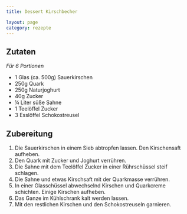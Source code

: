 ```yaml
---
title: Dessert Kirschbecher

layout: page
category: rezepte
---
```


Zutaten
-------
*Für 6 Portionen*

- 1 Glas (ca. 500g) Sauerkirschen
- 250g Quark
- 250g Naturjoghurt
- 40g Zucker
- ¼ Liter süße Sahne
- 1 Teelöffel Zucker
- 3 Esslöffel Schokostreusel

Zubereitung
-----------
1. Die Sauerkirschen in einem Sieb abtropfen lassen. Den Kirschensaft aufheben.
2. Den Quark mit Zucker und Joghurt verrühren.
3. Die Sahne mit dem Teelöffel Zucker in einer Rührschüssel steif schlagen.
4. Die Sahne und etwas Kirschsaft mit der Quarkmasse verrühren.
5. In einer Glasschüssel abwechselnd Kirschen und Quarkcreme schichten. Einige Kirschen aufheben.
6. Das Ganze im Kühlschrank kalt werden lassen.
7. Mit den restlichen Kirschen und den Schokostreuseln garnieren.

